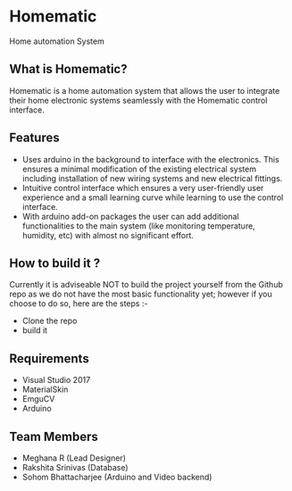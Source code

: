 # Homematic
Home automation System

## What is Homematic?
Homematic is a home automation system that allows the user to integrate their home electronic systems seamlessly with the Homematic control interface.

## Features
- Uses arduino in the background to interface with the electronics. This ensures a minimal modification of the existing electrical system including installation of new wiring systems and new electrical fittings.
- Intuitive control interface which ensures a very user-friendly user experience and a small learning curve while learning to use the control interface.
- With arduino add-on packages the user can add additional functionalities to the main system (like monitoring temperature, humidity, etc) with almost no significant effort.


## How to build it ?
Currently it is adviseable NOT to build the project yourself from the Github repo as we do not have the most basic functionality yet; however if you choose to do so, here are the steps :-
- Clone the repo
- build it

## Requirements
- Visual Studio 2017
- MaterialSkin
- EmguCV
- Arduino

## Team Members
- Meghana R (Lead Designer)
- Rakshita Srinivas (Database)
- Sohom Bhattacharjee (Arduino and Video backend)
